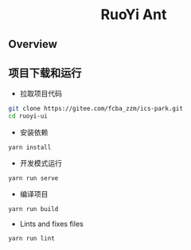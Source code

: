 <h1 align="center">RuoYi Ant</h1>

Overview
----
项目下载和运行
----

- 拉取项目代码
```bash
git clone https://gitee.com/fcba_zzm/ics-park.git
cd ruoyi-ui
```

- 安装依赖
```
yarn install
```

- 开发模式运行
```
yarn run serve
```

- 编译项目
```
yarn run build
```

- Lints and fixes files
```
yarn run lint
```